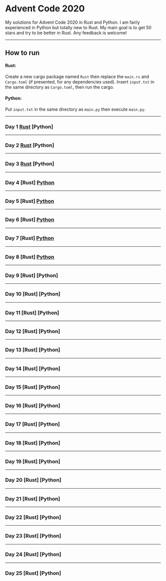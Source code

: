 # Advent Code 2020
My solutions for Advent Code 2020 in Rust and Python. I am fairly experienced in Python but totally new to Rust. My main goal is to get 50 stars and try to be better in Rust. Any feedback is welcome!
___

## How to run
#### Rust:
Create a new cargo package named `Rust` then replace the `main.rs` and `Cargo.toml` (if presented, for any dependencies used). Insert `input.txt` in the same directory as `Cargo.toml`, then run the cargo.

#### Python:
Put `input.txt` in the same directory as `main.py` then execute `main.py`.
___
### Day 1 [Rust](Day%201/main.rs) [Python]
___
### Day 2 [Rust](Day%202/main.rs) [Python]
___
### Day 3 [Rust](Day%203/main.rs) [Python]
___
### Day 4 [Rust] [Python](Day%204/main.py)
___
### Day 5 [Rust] [Python](Day%205/main.py)
___
### Day 6 [Rust] [Python](Day%206/main.py)
___
### Day 7 [Rust] [Python](Day%207/main.py)
___
### Day 8 [Rust] [Python](Day%208/main.py)
___
### Day 9 [Rust] [Python]
___
### Day 10 [Rust] [Python]
___
### Day 11 [Rust] [Python]
___
### Day 12 [Rust] [Python]
___
### Day 13 [Rust] [Python]
___
### Day 14 [Rust] [Python]
___
### Day 15 [Rust] [Python]
___
### Day 16 [Rust] [Python]
___
### Day 17 [Rust] [Python]
___
### Day 18 [Rust] [Python]
___
### Day 19 [Rust] [Python]
___
### Day 20 [Rust] [Python]
___
### Day 21 [Rust] [Python]
___
### Day 22 [Rust] [Python]
___
### Day 23 [Rust] [Python]
___
### Day 24 [Rust] [Python]
___
### Day 25 [Rust] [Python]
